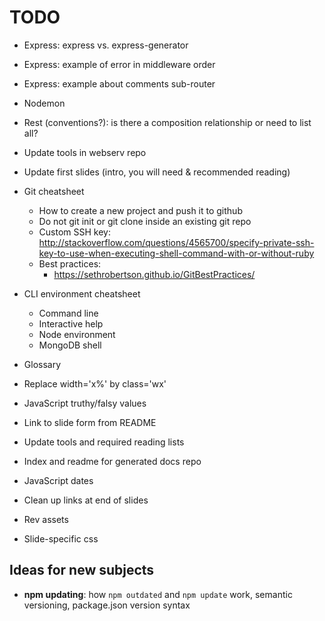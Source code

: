 # TODO

* Express: express vs. express-generator
* Express: example of error in middleware order
* Express: example about comments sub-router
* Nodemon
* Rest (conventions?): is there a composition relationship or need to list all?
* Update tools in webserv repo
* Update first slides (intro, you will need & recommended reading)
* Git cheatsheet
  * How to create a new project and push it to github
  * Do not git init or git clone inside an existing git repo
  * Custom SSH key: http://stackoverflow.com/questions/4565700/specify-private-ssh-key-to-use-when-executing-shell-command-with-or-without-ruby
  * Best practices:
    * https://sethrobertson.github.io/GitBestPractices/
* CLI environment cheatsheet
  * Command line
  * Interactive help
  * Node environment
  * MongoDB shell
* Glossary

* Replace width='x%' by class='wx'
* JavaScript truthy/falsy values
* Link to slide form from README
* Update tools and required reading lists
* Index and readme for generated docs repo
* JavaScript dates
* Clean up links at end of slides

* Rev assets
* Slide-specific css

## Ideas for new subjects

* **npm updating**: how `npm outdated` and `npm update` work, semantic versioning, package.json version syntax
